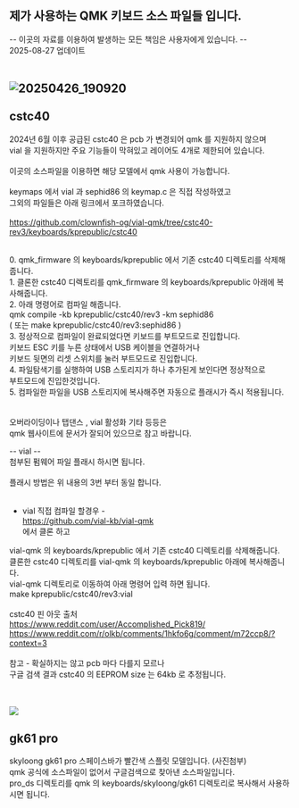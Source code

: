 제가 사용하는 QMK 키보드 소스 파일들 입니다.
--
-- 이곳의 자료를 이용하여 발생하는 모든 책임은 사용자에게 있습니다. -- <br>
2025-08-27 업데이트
<br>
<br>

![20250426_190920](https://github.com/user-attachments/assets/946bd8a9-b66d-4618-bdf0-c01fac5de286)
<br>
<br>
cstc40
--
2024년 6월 이후 공급된 cstc40 은 pcb 가 변경되어 qmk 를 지원하지 않으며<br>
vial 을 지원하지만 주요 기능들이 막혀있고 레이어도 4개로 제한되어 있습니다.<br>
<br>
이곳의 소스파일을 이용하면 해당 모델에서 qmk 사용이 가능합니다.<br>
<br>
keymaps 에서 vial 과 sephid86 의 keymap.c 은 직접 작성하였고 <br>
그외의 파일들은 아래 링크에서 포크하였습니다.  
<br>
https://github.com/clownfish-og/vial-qmk/tree/cstc40-rev3/keyboards/kprepublic/cstc40
<br>

<br>
0. qmk_firmware 의 keyboards/kprepublic 에서 기존 cstc40 디렉토리를 삭제해줍니다.<br>
1. 클론한 cstc40 디렉토리를 qmk_firmware 의 keyboards/kprepublic 아래에 복사해줍니다.<br>
2. 아래 명령어로 컴파일 해줍니다.<br>
   qmk compile -kb kprepublic/cstc40/rev3 -km sephid86<br>
   ( 또는 make kprepublic/cstc40/rev3:sephid86 ) <br>
3. 정상적으로 컴파일이 완료되었다면 키보드를 부트모드로 진입합니다.<br>
   키보드 ESC 키를 누른 상태에서 USB 케이블을 연결하거나<br>
   키보드 뒷면의 리셋 스위치를 눌러 부트모드로 진입합니다.<br>
4. 파일탐색기를 실행하여 USB 스토리지가 하나 추가된게 보인다면 정상적으로<br>
   부트모드에 진입한것입니다.<br>
5. 컴파일한 파일을 USB 스토리지에 복사해주면 자동으로 플래시가 즉시 적용됩니다. <br>
<br><br>
오버라이딩이나 탭댄스 , vial 활성화 기타 등등은 <br>
qmk 웹사이트에 문서가 잘되어 있으므로 참고 바랍니다.<br>

-- vial --<br>
첨부된 펌웨어 파일 플래시 하시면 됩니다.<br>
<br>
플래시 방법은 위 내용의 3번 부터 동일 합니다.<br>
<br>
- vial 직접 컴파일 할경우 -<br>
https://github.com/vial-kb/vial-qmk<br>
에서 클론 하고<br>

vial-qmk 의 keyboards/kprepublic 에서 기존 cstc40 디렉토리를 삭제해줍니다.<br>
클론한 cstc40 디렉토리를 vial-qmk 의 keyboards/kprepublic 아래에 복사해줍니다.<br>
vial-qmk 디렉토리로 이동하여 아래 명령어 입력 하면 됩니다.<br>
make kprepublic/cstc40/rev3:vial<br>
<br>
cstc40 핀 아웃 출처 <br>
https://www.reddit.com/user/Accomplished_Pick819/<br>
https://www.reddit.com/r/olkb/comments/1hkfo6g/comment/m72ccp8/?context=3<br>
<br>
참고 - 확실하지는 않고 pcb 마다 다를지 모르나 <br>
구글 검색 결과 cstc40 의 EEPROM size 는 64kb 로 추정됩니다.<br>
<br>
<br>

<img src="https://github.com/user-attachments/assets/a7e9f4f1-db40-4354-9d6d-72f8d089b8fd">

gk61 pro
--
skyloong gk61 pro 스페이스바가 빨간색 스플릿 모델입니다. (사진첨부)<br>
qmk 공식에 소스파일이 없어서 구글검색으로 찾아낸 소스파일입니다.<br>
pro_ds 디렉토리를 qmk 의 keyboards/skyloong/gk61 디렉토리로 복사해서 사용하시면 됩니다.<br>
<br>
<br>

